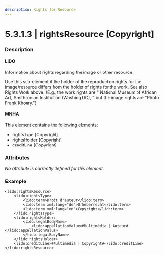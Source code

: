 ```yaml
---
description: Rights for Resource
---
```


# 5.3.1.3 \| rightsResource \[Copyright\]

### Description

#### LIDO

Information about rights regarding the image or other resource.

Use this sub-element if the holder of the reproduction rights for the image/resource differs from the holder of rights for the work. See also Rights Work above. \(E.g., the work rights are " National Museum of African Art, Smithsonian Instituition \(Washing DC\), " but the image rights are "Photo Frank Khoury."\)

#### MNHA

This element contains the following elements:

* rightsType \[Copyright\]
* rightsHolder \[Copyright\]
* creditLine \[Copyright\]

### Attributes

_No attribute is currently defined for this element._

### Example

```markup
<lido:rightsResource>
    <lido:rightsType>
        <lido:term>Droit d'auteur</lido:term>
        <lido:term xml:lang="de">Urheberrecht</lido:term>
        <lido:term xml:lang="en">Copyright</lido:term>
    </lido:rightsType>
    <lido:rightsHolder>   
        <lido:legalBodyName>
            <lido:appellationValue>#Multimédia | Auteur#</lido:appellationValue>
        </lido:legalBodyName>
    </lido:rightsHolder>
    <lido:creditLine>#Multimédia | Copyright#</lido:creditLine>
</lido:rightsResource>
```

